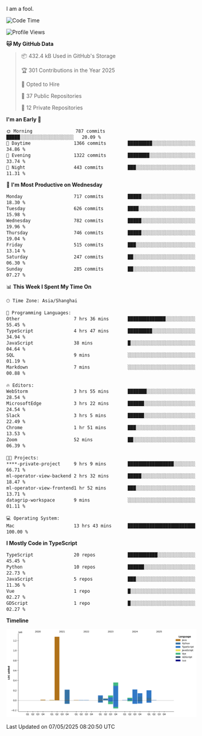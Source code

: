 I am a fool.

<!--START_SECTION:waka-->
![Code Time](http://img.shields.io/badge/Code%20Time-2%2C977%20hrs%2059%20mins-blue)

![Profile Views](http://img.shields.io/badge/Profile%20Views-2-blue)

**🐱 My GitHub Data** 

> 📦 432.4 kB Used in GitHub's Storage 
 > 
> 🏆 301 Contributions in the Year 2025
 > 
> 💼 Opted to Hire
 > 
> 📜 37 Public Repositories 
 > 
> 🔑 12 Private Repositories 
 > 
**I'm an Early 🐤** 

```text
🌞 Morning                787 commits         █████░░░░░░░░░░░░░░░░░░░░   20.09 % 
🌆 Daytime                1366 commits        █████████░░░░░░░░░░░░░░░░   34.86 % 
🌃 Evening                1322 commits        ████████░░░░░░░░░░░░░░░░░   33.74 % 
🌙 Night                  443 commits         ███░░░░░░░░░░░░░░░░░░░░░░   11.31 % 
```
📅 **I'm Most Productive on Wednesday** 

```text
Monday                   717 commits         █████░░░░░░░░░░░░░░░░░░░░   18.30 % 
Tuesday                  626 commits         ████░░░░░░░░░░░░░░░░░░░░░   15.98 % 
Wednesday                782 commits         █████░░░░░░░░░░░░░░░░░░░░   19.96 % 
Thursday                 746 commits         █████░░░░░░░░░░░░░░░░░░░░   19.04 % 
Friday                   515 commits         ███░░░░░░░░░░░░░░░░░░░░░░   13.14 % 
Saturday                 247 commits         ██░░░░░░░░░░░░░░░░░░░░░░░   06.30 % 
Sunday                   285 commits         ██░░░░░░░░░░░░░░░░░░░░░░░   07.27 % 
```


📊 **This Week I Spent My Time On** 

```text
🕑︎ Time Zone: Asia/Shanghai

💬 Programming Languages: 
Other                    7 hrs 36 mins       ██████████████░░░░░░░░░░░   55.45 % 
TypeScript               4 hrs 47 mins       █████████░░░░░░░░░░░░░░░░   34.94 % 
JavaScript               38 mins             █░░░░░░░░░░░░░░░░░░░░░░░░   04.64 % 
SQL                      9 mins              ░░░░░░░░░░░░░░░░░░░░░░░░░   01.19 % 
Markdown                 7 mins              ░░░░░░░░░░░░░░░░░░░░░░░░░   00.88 % 

🔥 Editors: 
WebStorm                 3 hrs 55 mins       ███████░░░░░░░░░░░░░░░░░░   28.54 % 
MicrosoftEdge            3 hrs 22 mins       ██████░░░░░░░░░░░░░░░░░░░   24.54 % 
Slack                    3 hrs 5 mins        ██████░░░░░░░░░░░░░░░░░░░   22.49 % 
Chrome                   1 hr 51 mins        ███░░░░░░░░░░░░░░░░░░░░░░   13.53 % 
Zoom                     52 mins             ██░░░░░░░░░░░░░░░░░░░░░░░   06.39 % 

🐱‍💻 Projects: 
****-private-project     9 hrs 9 mins        █████████████████░░░░░░░░   66.71 % 
ml-operator-view-backend 2 hrs 32 mins       █████░░░░░░░░░░░░░░░░░░░░   18.47 % 
ml-operator-view-frontend1 hr 52 mins        ███░░░░░░░░░░░░░░░░░░░░░░   13.71 % 
datagrip-workspace       9 mins              ░░░░░░░░░░░░░░░░░░░░░░░░░   01.11 % 

💻 Operating System: 
Mac                      13 hrs 43 mins      █████████████████████████   100.00 % 
```

**I Mostly Code in TypeScript** 

```text
TypeScript               20 repos            ███████████░░░░░░░░░░░░░░   45.45 % 
Python                   10 repos            ██████░░░░░░░░░░░░░░░░░░░   22.73 % 
JavaScript               5 repos             ███░░░░░░░░░░░░░░░░░░░░░░   11.36 % 
Vue                      1 repo              █░░░░░░░░░░░░░░░░░░░░░░░░   02.27 % 
GDScript                 1 repo              █░░░░░░░░░░░░░░░░░░░░░░░░   02.27 % 
```



**Timeline**

![Lines of Code chart](https://raw.githubusercontent.com/VeejaLiu/VeejaLiu/master/assets/bar_graph.png)


 Last Updated on 07/05/2025 08:20:50 UTC
<!--END_SECTION:waka-->
